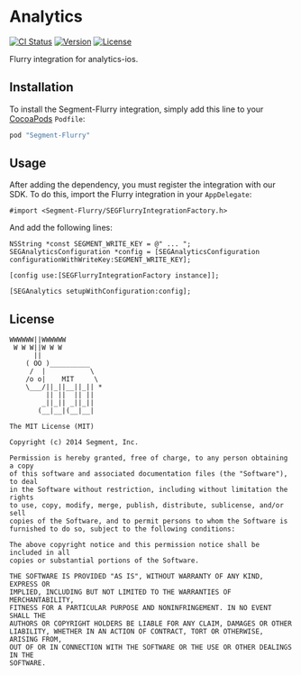 # Analytics

[![CI Status](http://img.shields.io/travis/segment-integrations/analytics-ios-integration-flurry.svg?style=flat)](https://travis-ci.org/segment-integrations/analytics-ios-integration-flurry)
[![Version](https://img.shields.io/cocoapods/v/Segment-Flurry.svg?style=flat)](http://cocoapods.org/pods/Segment-Flurry)
[![License](https://img.shields.io/cocoapods/l/Segment-Flurry.svg?style=flat)](http://cocoapods.org/pods/Segment-Flurry)

Flurry integration for analytics-ios.

## Installation

To install the Segment-Flurry integration, simply add this line to your [CocoaPods](http://cocoapods.org) `Podfile`:

```ruby
pod "Segment-Flurry"
```

## Usage

After adding the dependency, you must register the integration with our SDK.  To do this, import the Flurry integration in your `AppDelegate`:

```
#import <Segment-Flurry/SEGFlurryIntegrationFactory.h>
```

And add the following lines:

```
NSString *const SEGMENT_WRITE_KEY = @" ... ";
SEGAnalyticsConfiguration *config = [SEGAnalyticsConfiguration configurationWithWriteKey:SEGMENT_WRITE_KEY];

[config use:[SEGFlurryIntegrationFactory instance]];

[SEGAnalytics setupWithConfiguration:config];

```

## License

```
WWWWWW||WWWWWW
 W W W||W W W
      ||
    ( OO )__________
     /  |           \
    /o o|    MIT     \
    \___/||_||__||_|| *
         || ||  || ||
        _||_|| _||_||
       (__|__|(__|__|

The MIT License (MIT)

Copyright (c) 2014 Segment, Inc.

Permission is hereby granted, free of charge, to any person obtaining a copy
of this software and associated documentation files (the "Software"), to deal
in the Software without restriction, including without limitation the rights
to use, copy, modify, merge, publish, distribute, sublicense, and/or sell
copies of the Software, and to permit persons to whom the Software is
furnished to do so, subject to the following conditions:

The above copyright notice and this permission notice shall be included in all
copies or substantial portions of the Software.

THE SOFTWARE IS PROVIDED "AS IS", WITHOUT WARRANTY OF ANY KIND, EXPRESS OR
IMPLIED, INCLUDING BUT NOT LIMITED TO THE WARRANTIES OF MERCHANTABILITY,
FITNESS FOR A PARTICULAR PURPOSE AND NONINFRINGEMENT. IN NO EVENT SHALL THE
AUTHORS OR COPYRIGHT HOLDERS BE LIABLE FOR ANY CLAIM, DAMAGES OR OTHER
LIABILITY, WHETHER IN AN ACTION OF CONTRACT, TORT OR OTHERWISE, ARISING FROM,
OUT OF OR IN CONNECTION WITH THE SOFTWARE OR THE USE OR OTHER DEALINGS IN THE
SOFTWARE.
```
